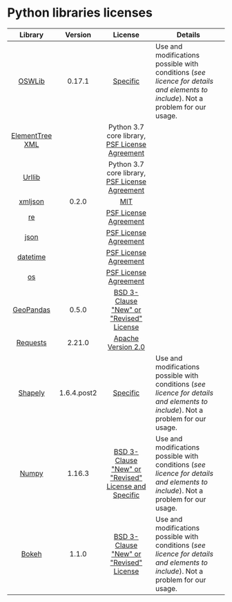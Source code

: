 # Python libraries licenses

| Library      | Version      | License      | Details    |
| :----------: | :----------: | :----------: | ---------- |
| [OSWLib](http://geopython.github.io/OWSLib)  | 0.17.1 | [Specific](http://geopython.github.io/OWSLib/#license)  | Use and modifications possible with conditions (*see licence for details and elements to include*). Not a problem for our usage. |
| [ElementTree XML](https://docs.python.org/3.7/library/xml.etree.elementtree.html) | | Python 3.7 core library, [PSF License Agreement](https://docs.python.org/3/license.html#psf-license-agreement-for-python-release) | |
| [Urllib](https://docs.python.org/3/library/urllib.html) |   | Python 3.7 core library, [PSF License Agreement](https://docs.python.org/3/license.html#psf-license-agreement-for-python-release)  | |
| [xmljson](https://github.com/sanand0/xmljson) | 0.2.0  | [MIT](https://github.com/sanand0/xmljson/blob/master/LICENSE) |  |
| [re](https://docs.python.org/3/library/re.html) |   | [PSF License Agreement](https://docs.python.org/3/license.html#psf-license-agreement-for-python-release) |   |
| [json](https://docs.python.org/3/library/json.html) |   | [PSF License Agreement](https://docs.python.org/3/license.html#psf-license-agreement-for-python-release) |   |
| [datetime](https://docs.python.org/3/library/datetime.html) |   | [PSF License Agreement](https://docs.python.org/3/license.html#psf-license-agreement-for-python-release) |   |
| [os](https://docs.python.org/3/library/os.html) |   | [PSF License Agreement](https://docs.python.org/3/license.html#psf-license-agreement-for-python-release) |   |
| [GeoPandas](https://github.com/geopandas/geopandas) | 0.5.0 | [BSD 3-Clause "New" or "Revised" License](https://github.com/geopandas/geopandas/blob/master/LICENSE.txt) |   |
| [Requests](https://github.com/kennethreitz/requests) | 2.21.0  | [Apache Version 2.0](https://github.com/kennethreitz/requests/blob/master/LICENSE) |   |
| [Shapely](https://github.com/Toblerity/Shapely) | 1.6.4.post2  | [Specific](https://github.com/Toblerity/Shapely/blob/master/LICENSE.txt) | Use and modifications possible with conditions (*see licence for details and elements to include*). Not a problem for our usage.|
| [Numpy](https://github.com/numpy/numpy) | 1.16.3  | [BSD 3-Clause "New" or "Revised" License and Specific](https://github.com/numpy/numpy/blob/master/LICENSE.txt) | Use and modifications possible with conditions (*see licence for details and elements to include*). Not a problem for our usage.|
| [Bokeh](https://github.com/bokeh/bokeh) | 1.1.0  | [BSD 3-Clause "New" or "Revised" License](https://github.com/bokeh/bokeh/blob/master/LICENSE.txt) | Use and modifications possible with conditions (*see licence for details  and elements to include*). Not a problem for our usage. |

